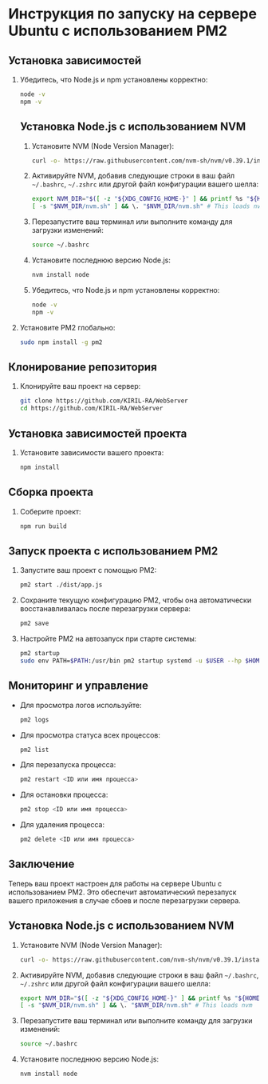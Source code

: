 # Инструкция по запуску на сервере Ubuntu с использованием PM2

## Установка зависимостей

1. Убедитесь, что Node.js и npm установлены корректно:
    ```bash
    node -v
    npm -v
    ```
    ## Установка Node.js с использованием NVM

    1. Установите NVM (Node Version Manager):
        ```bash
        curl -o- https://raw.githubusercontent.com/nvm-sh/nvm/v0.39.1/install.sh | bash
        ```

    2. Активируйте NVM, добавив следующие строки в ваш файл `~/.bashrc`, `~/.zshrc` или другой файл конфигурации вашего шелла:
        ```bash
        export NVM_DIR="$([ -z "${XDG_CONFIG_HOME-}" ] && printf %s "${HOME}/.nvm" || printf %s "${XDG_CONFIG_HOME}/nvm")"
        [ -s "$NVM_DIR/nvm.sh" ] && \. "$NVM_DIR/nvm.sh" # This loads nvm
        ```

    3. Перезапустите ваш терминал или выполните команду для загрузки изменений:
        ```bash
        source ~/.bashrc
        ```

    4. Установите последнюю версию Node.js:
        ```bash
        nvm install node
        ```

    5. Убедитесь, что Node.js и npm установлены корректно:
        ```bash
        node -v
        npm -v
        ```

2. Установите PM2 глобально:
    ```bash
    sudo npm install -g pm2
    ```

## Клонирование репозитория

1. Клонируйте ваш проект на сервер:
    ```bash
    git clone https://github.com/KIRIL-RA/WebServer
    cd https://github.com/KIRIL-RA/WebServer
    ```

## Установка зависимостей проекта

1. Установите зависимости вашего проекта:
    ```bash
    npm install
    ```

## Сборка проекта

1. Соберите проект:
    ```bash
    npm run build
    ```

## Запуск проекта с использованием PM2

1. Запустите ваш проект с помощью PM2:
    ```bash
    pm2 start ./dist/app.js
    ```

2. Сохраните текущую конфигурацию PM2, чтобы она автоматически восстанавливалась после перезагрузки сервера:
    ```bash
    pm2 save
    ```

3. Настройте PM2 на автозапуск при старте системы:
    ```bash
    pm2 startup
    sudo env PATH=$PATH:/usr/bin pm2 startup systemd -u $USER --hp $HOME
    ```

## Мониторинг и управление

- Для просмотра логов используйте:
    ```bash
    pm2 logs
    ```

- Для просмотра статуса всех процессов:
    ```bash
    pm2 list
    ```

- Для перезапуска процесса:
    ```bash
    pm2 restart <ID или имя процесса>
    ```

- Для остановки процесса:
    ```bash
    pm2 stop <ID или имя процесса>
    ```

- Для удаления процесса:
    ```bash
    pm2 delete <ID или имя процесса>
    ```

## Заключение

Теперь ваш проект настроен для работы на сервере Ubuntu с использованием PM2. Это обеспечит автоматический перезапуск вашего приложения в случае сбоев и после перезагрузки сервера.
## Установка Node.js с использованием NVM

1. Установите NVM (Node Version Manager):
    ```bash
    curl -o- https://raw.githubusercontent.com/nvm-sh/nvm/v0.39.1/install.sh | bash
    ```

2. Активируйте NVM, добавив следующие строки в ваш файл `~/.bashrc`, `~/.zshrc` или другой файл конфигурации вашего шелла:
    ```bash
    export NVM_DIR="$([ -z "${XDG_CONFIG_HOME-}" ] && printf %s "${HOME}/.nvm" || printf %s "${XDG_CONFIG_HOME}/nvm")"
    [ -s "$NVM_DIR/nvm.sh" ] && \. "$NVM_DIR/nvm.sh" # This loads nvm
    ```

3. Перезапустите ваш терминал или выполните команду для загрузки изменений:
    ```bash
    source ~/.bashrc
    ```

4. Установите последнюю версию Node.js:
    ```bash
    nvm install node
    ```
